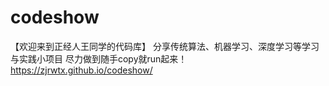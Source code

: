 # codeshow
【欢迎来到正经人王同学的代码库】 分享传统算法、机器学习、深度学习等学习与实践小项目 尽力做到随手copy就run起来！
https://zjrwtx.github.io/codeshow/
